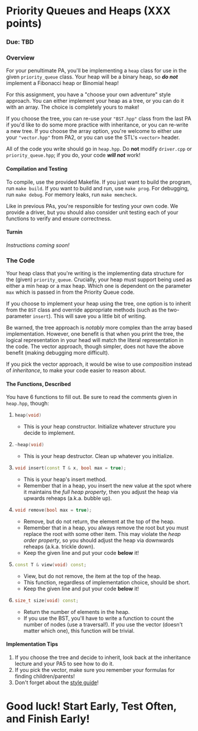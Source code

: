 # Priority Queues and Heaps (XXX points)
### Due: TBD

### Overview
For your penultimate PA, you'll be implementing a `heap` class for use in the given `priority_queue` class.
Your heap will be a binary heap, so _**do not**_ implement a Fibonacci heap or Binomial heap!

For this assignment, you have a "choose your own adventure" style approach. You can either implement your heap as a tree,
or you can do it with an array. The choice is completely yours to make!

If you choose the tree, you can re-use your `"BST.hpp"` class from the last PA if you'd like to do some more
practice with inheritance, or you can re-write a new tree. If you choose the array option, you're welcome to either
use your `"vector.hpp"` from PA2, or you can use the STL's `<vector>` header.

All of the code you write should go in `heap.hpp`. Do **not** modify `driver.cpp` or `priority_queue.hpp`; if you do, your code **_will not_** work!

#### Compilation and Testing
To compile, use the provided Makefile. If you just want to build the program, run `make build`. If you want to build and run, use `make prog`. For debugging, run `make debug`. For memory leaks, run `make memcheck`.

Like in previous PAs, you're responsible for testing your own code. We provide a driver, but you should also consider unit testing each of your functions to verify and ensure correctness.

#### Turnin
*Instructions coming soon!*

### The Code
Your heap class that you're writing is the implementing data structure for the (given) `priority_queue`. Crucially, your heap must support being used as either a min heap or a max heap. Which one is dependent on the parameter `max` which is passed in from the Priority Queue code.

If you choose to implement your heap using the tree, one option is to inherit from the `BST` class and override appropriate methods (such as the two-parameter `insert`). This will save you a little bit of writing.

Be warned, the tree approach is *notably* more complex than the array based implementation. However, one benefit is that when you print the tree, the logical representation in your head will match the literal representation in the code.
The vector approach, though simpler, does not have the above benefit (making debugging more difficult).

If you pick the vector approach, it would be wise to use *composition* instead of *inheritance*, to make your code easier to reason about.

#### The Functions, Described
You have 6 functions to fill out. Be sure to read the comments given in `heap.hpp`, though:
1. ```cpp
   heap(void)
   ```
   * This is your heap constructor. Initialize whatever structure you decide to implement.
2. ```cpp
   ~heap(void)
   ```
   * This is your heap destructor. Clean up whatever you initialize.
3. ```cpp
   void insert(const T & x, bool max = true);
   ```
   * This is your heap's insert method.
   * Remember that in a heap, you insert the new value at the spot where it maintains the *full heap property*, then you adjust the heap via upwards reheaps (a.k.a. bubble up).
4. ```cpp
   void remove(bool max = true);
   ```
   * Remove, but do not return, the element at the top of the heap.
   * Remember that in a heap, you always remove the root but you must replace the root with some other item. This may violate the *heap order property*, so you should adjust the heap via downwards reheaps (a.k.a. trickle down).
   * Keep the given line and put your code **below** it!
5. ```cpp
   const T & view(void) const;
   ```
   * View, but do not remove, the item at the top of the heap.
   * This function, regardless of implementation choice, should be short.
   * Keep the given line and put your code **below** it!
6. ```cpp
   size_t size(void) const;
   ```
   * Return the number of elements in the heap.
   * If you use the BST, you'll have to write a function to count the number of nodes (use a traversal!). If you use the vector (doesn't matter which one), this function will be trivial.

#### Implementation Tips
1. If you choose the tree and decide to inherit, look back
   at the inheritance lecture and your PA5 to see how to do it.
2. If you pick the vector, make sure you remember your formulas for finding children/parents!
3. Don't forget about the [style guide](../../styleguide.md)!

# Good luck! Start Early, Test Often, and Finish Early!

